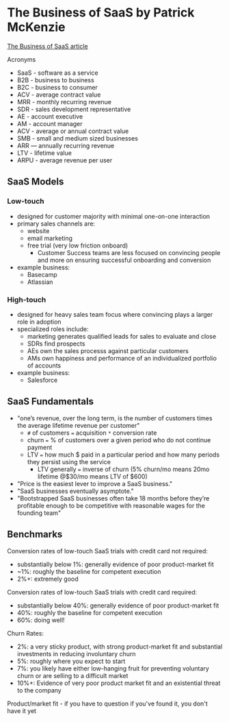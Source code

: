 # The Business of SaaS by Patrick McKenzie

[The Business of SaaS article](https://stripe.com/atlas/guides/business-of-saas)

Acronyms

- SaaS - software as a service
- B2B - business to business
- B2C - business to consumer
- ACV - average contract value
- MRR - monthly recurring revenue
- SDR - sales development representative
- AE - account executive
- AM - account manager
- ACV - average or annual contract value
- SMB - small and medium sized businesses
- ARR — annually recurring revenue
- LTV - lifetime value
- ARPU - average revenue per user

## SaaS Models

### Low-touch

- designed for customer majority with minimal one-on-one interaction
- primary sales channels are:
    - website
    - email marketing
    - free trial (very low friction onboard)
        - Customer Success teams are less focused on convincing people and more on ensuring successful onboarding and conversion
- example business:
    - Basecamp
    - Atlassian

### High-touch

- designed for heavy sales team focus where convincing plays a larger role in adoption
- specialized roles include:
  - marketing generates qualified leads for sales to evaluate and close
  - SDRs find prospects
  - AEs own the sales processs against particular customers
  - AMs own happiness and performance of an individualized portfolio of accounts
- example business:
    - Salesforce
    
## SaaS Fundamentals

- "one’s revenue, over the long term, is the number of customers times the average lifetime revenue per customer"
    - `#` of customers `=` acquisition `*` conversion rate
    - churn `=` % of customers over a given period who do not continue payment
    - LTV `=` how much $ paid in a particular period and how many periods they persist using the service
        - LTV generally `=` inverse of churn (5% churn/mo means 20mo lifetime @$30/mo means LTV of $600)
- "Price is the easiest lever to improve a SaaS business."
- "SaaS businesses eventually asymptote."
- "Bootstrapped SaaS businesses often take 18 months before they’re profitable enough to be competitive with reasonable wages for the founding team"

## Benchmarks

Conversion rates of low-touch SaaS trials with credit card not required:
- substantially below 1%: generally evidence of poor product-market fit
- ~1%: roughly the baseline for competent execution
- 2%+: extremely good

Conversion rates of low-touch SaaS trials with credit card required:
- substantially below 40%: generally evidence of poor product-market fit
- 40%: roughly the baseline for competent execution
- 60%: doing well!

Churn Rates:
- 2%: a very sticky product, with strong product-market fit and substantial investments in reducing involuntary churn
- 5%: roughly where you expect to start
- 7%: you likely have either low-hanging fruit for preventing voluntary churn or are selling to a difficult market
- 10%+: Evidence of very poor product market fit and an existential threat to the company

Product/market fit - if you have to question if you've found it, you don't have it yet
